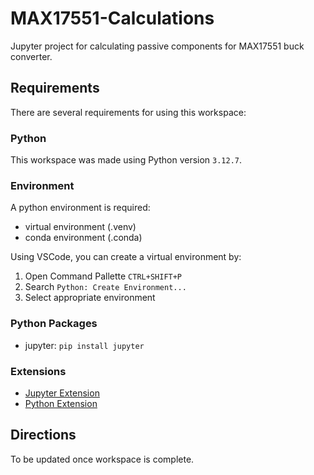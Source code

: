 # MAX17551-Calculations

Jupyter project for calculating passive components for MAX17551 buck converter.

## Requirements

There are several requirements for using this workspace:

### Python

This workspace was made using Python version `3.12.7`.

### Environment

A python environment is required:

- virtual environment (.venv)
- conda environment (.conda)

Using VSCode, you can create a virtual environment by:

1) Open Command Pallette `CTRL+SHIFT+P`
2) Search `Python: Create Environment...`
3) Select appropriate environment

### Python Packages

- jupyter: `pip install jupyter`

### Extensions

- [Jupyter Extension](https://marketplace.visualstudio.com/items?itemName=ms-toolsai.jupyter)
- [Python Extension](https://marketplace.visualstudio.com/items?itemName=ms-python.python)

## Directions

To be updated once workspace is complete.
